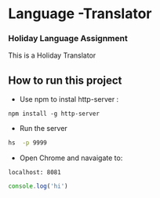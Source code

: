 # Language -Translator

### Holiday Language Assignment
This is a Holiday Translator


## How to run this project


* Use npm to instal http-server : 
``` 
npm install -g http-server

````
* Run the server

``` sh
hs  -p 9999
```
* Open Chrome and navaigate to: 
```
localhost: 8081
```
``` js
console.log('hi')

